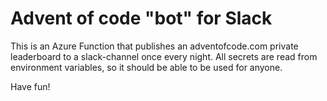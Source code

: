 # Advent of code "bot" for Slack
This is an Azure Function that publishes an adventofcode.com private leaderboard to a slack-channel once every night. All secrets are read from environment variables, so it should be able to be used for anyone.

Have fun!
